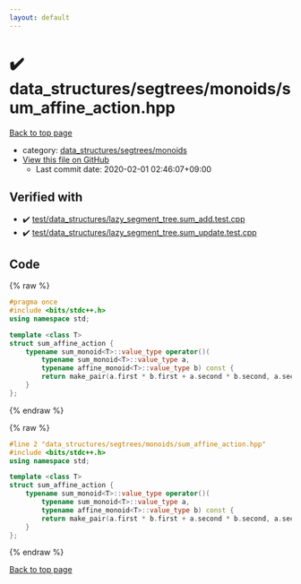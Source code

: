 ```yaml
---
layout: default
---
```


<!-- mathjax config similar to math.stackexchange -->
<script type="text/javascript" async
  src="https://cdnjs.cloudflare.com/ajax/libs/mathjax/2.7.5/MathJax.js?config=TeX-MML-AM_CHTML">
</script>
<script type="text/x-mathjax-config">
  MathJax.Hub.Config({
    TeX: { equationNumbers: { autoNumber: "AMS" }},
    tex2jax: {
      inlineMath: [ ['$','$'] ],
      processEscapes: true
    },
    "HTML-CSS": { matchFontHeight: false },
    displayAlign: "left",
    displayIndent: "2em"
  });
</script>

<script type="text/javascript" src="https://cdnjs.cloudflare.com/ajax/libs/jquery/3.4.1/jquery.min.js"></script>
<script src="https://cdn.jsdelivr.net/npm/jquery-balloon-js@1.1.2/jquery.balloon.min.js" integrity="sha256-ZEYs9VrgAeNuPvs15E39OsyOJaIkXEEt10fzxJ20+2I=" crossorigin="anonymous"></script>
<script type="text/javascript" src="../../../../assets/js/copy-button.js"></script>
<link rel="stylesheet" href="../../../../assets/css/copy-button.css" />


# :heavy_check_mark: data_structures/segtrees/monoids/sum_affine_action.hpp

<a href="../../../../index.html">Back to top page</a>

* category: <a href="../../../../index.html#3530283758733456883f81bc5e73deb0">data_structures/segtrees/monoids</a>
* <a href="{{ site.github.repository_url }}/blob/master/data_structures/segtrees/monoids/sum_affine_action.hpp">View this file on GitHub</a>
    - Last commit date: 2020-02-01 02:46:07+09:00




## Verified with

* :heavy_check_mark: <a href="../../../../verify/test/data_structures/lazy_segment_tree.sum_add.test.cpp.html">test/data_structures/lazy_segment_tree.sum_add.test.cpp</a>
* :heavy_check_mark: <a href="../../../../verify/test/data_structures/lazy_segment_tree.sum_update.test.cpp.html">test/data_structures/lazy_segment_tree.sum_update.test.cpp</a>


## Code

<a id="unbundled"></a>
{% raw %}
```cpp
#pragma once
#include <bits/stdc++.h>
using namespace std;

template <class T>
struct sum_affine_action {
    typename sum_monoid<T>::value_type operator()(
        typename sum_monoid<T>::value_type a,
        typename affine_monoid<T>::value_type b) const {
        return make_pair(a.first * b.first + a.second * b.second, a.second);
    }
};
```
{% endraw %}

<a id="bundled"></a>
{% raw %}
```cpp
#line 2 "data_structures/segtrees/monoids/sum_affine_action.hpp"
#include <bits/stdc++.h>
using namespace std;

template <class T>
struct sum_affine_action {
    typename sum_monoid<T>::value_type operator()(
        typename sum_monoid<T>::value_type a,
        typename affine_monoid<T>::value_type b) const {
        return make_pair(a.first * b.first + a.second * b.second, a.second);
    }
};

```
{% endraw %}

<a href="../../../../index.html">Back to top page</a>


